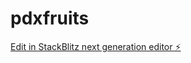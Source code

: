 # pdxfruits

[Edit in StackBlitz next generation editor ⚡️](https://stackblitz.com/~/github.com/justnateg/pdxfruits)